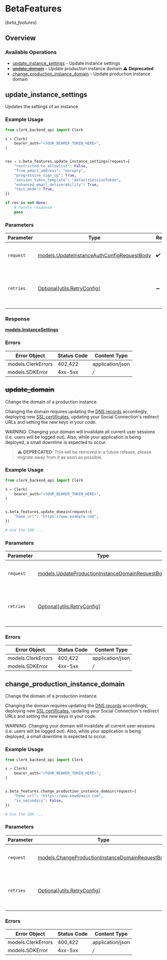 # BetaFeatures
(*beta_features*)

## Overview

### Available Operations

* [update_instance_settings](#update_instance_settings) - Update instance settings
* [~~update_domain~~](#update_domain) - Update production instance domain :warning: **Deprecated**
* [change_production_instance_domain](#change_production_instance_domain) - Update production instance domain

## update_instance_settings

Updates the settings of an instance

### Example Usage

```python
from clerk_backend_api import Clerk

s = Clerk(
    bearer_auth="<YOUR_BEARER_TOKEN_HERE>",
)


res = s.beta_features.update_instance_settings(request={
    "restricted_to_allowlist": False,
    "from_email_address": "noreply",
    "progressive_sign_up": True,
    "session_token_template": "defaultSessionToken",
    "enhanced_email_deliverability": True,
    "test_mode": True,
})

if res is not None:
    # handle response
    pass

```

### Parameters

| Parameter                                                                                         | Type                                                                                              | Required                                                                                          | Description                                                                                       |
| ------------------------------------------------------------------------------------------------- | ------------------------------------------------------------------------------------------------- | ------------------------------------------------------------------------------------------------- | ------------------------------------------------------------------------------------------------- |
| `request`                                                                                         | [models.UpdateInstanceAuthConfigRequestBody](../../models/updateinstanceauthconfigrequestbody.md) | :heavy_check_mark:                                                                                | The request object to use for the request.                                                        |
| `retries`                                                                                         | [Optional[utils.RetryConfig]](../../models/utils/retryconfig.md)                                  | :heavy_minus_sign:                                                                                | Configuration to override the default retry behavior of the client.                               |

### Response

**[models.InstanceSettings](../../models/instancesettings.md)**

### Errors

| Error Object       | Status Code        | Content Type       |
| ------------------ | ------------------ | ------------------ |
| models.ClerkErrors | 402,422            | application/json   |
| models.SDKError    | 4xx-5xx            | */*                |


## ~~update_domain~~

Change the domain of a production instance.

Changing the domain requires updating the [DNS records](https://clerk.com/docs/deployments/overview#dns-records) accordingly, deploying new [SSL certificates](https://clerk.com/docs/deployments/overview#deploy), updating your Social Connection's redirect URLs and setting the new keys in your code.

WARNING: Changing your domain will invalidate all current user sessions (i.e. users will be logged out). Also, while your application is being deployed, a small downtime is expected to occur.

> :warning: **DEPRECATED**: This will be removed in a future release, please migrate away from it as soon as possible.

### Example Usage

```python
from clerk_backend_api import Clerk

s = Clerk(
    bearer_auth="<YOUR_BEARER_TOKEN_HERE>",
)


s.beta_features.update_domain(request={
    "home_url": "https://www.example.com",
})

# Use the SDK ...

```

### Parameters

| Parameter                                                                                                     | Type                                                                                                          | Required                                                                                                      | Description                                                                                                   |
| ------------------------------------------------------------------------------------------------------------- | ------------------------------------------------------------------------------------------------------------- | ------------------------------------------------------------------------------------------------------------- | ------------------------------------------------------------------------------------------------------------- |
| `request`                                                                                                     | [models.UpdateProductionInstanceDomainRequestBody](../../models/updateproductioninstancedomainrequestbody.md) | :heavy_check_mark:                                                                                            | The request object to use for the request.                                                                    |
| `retries`                                                                                                     | [Optional[utils.RetryConfig]](../../models/utils/retryconfig.md)                                              | :heavy_minus_sign:                                                                                            | Configuration to override the default retry behavior of the client.                                           |

### Errors

| Error Object       | Status Code        | Content Type       |
| ------------------ | ------------------ | ------------------ |
| models.ClerkErrors | 400,422            | application/json   |
| models.SDKError    | 4xx-5xx            | */*                |


## change_production_instance_domain

Change the domain of a production instance.

Changing the domain requires updating the [DNS records](https://clerk.com/docs/deployments/overview#dns-records) accordingly, deploying new [SSL certificates](https://clerk.com/docs/deployments/overview#deploy), updating your Social Connection's redirect URLs and setting the new keys in your code.

WARNING: Changing your domain will invalidate all current user sessions (i.e. users will be logged out). Also, while your application is being deployed, a small downtime is expected to occur.

### Example Usage

```python
from clerk_backend_api import Clerk

s = Clerk(
    bearer_auth="<YOUR_BEARER_TOKEN_HERE>",
)


s.beta_features.change_production_instance_domain(request={
    "home_url": "https://www.newdomain.com",
    "is_secondary": False,
})

# Use the SDK ...

```

### Parameters

| Parameter                                                                                                     | Type                                                                                                          | Required                                                                                                      | Description                                                                                                   |
| ------------------------------------------------------------------------------------------------------------- | ------------------------------------------------------------------------------------------------------------- | ------------------------------------------------------------------------------------------------------------- | ------------------------------------------------------------------------------------------------------------- |
| `request`                                                                                                     | [models.ChangeProductionInstanceDomainRequestBody](../../models/changeproductioninstancedomainrequestbody.md) | :heavy_check_mark:                                                                                            | The request object to use for the request.                                                                    |
| `retries`                                                                                                     | [Optional[utils.RetryConfig]](../../models/utils/retryconfig.md)                                              | :heavy_minus_sign:                                                                                            | Configuration to override the default retry behavior of the client.                                           |

### Errors

| Error Object       | Status Code        | Content Type       |
| ------------------ | ------------------ | ------------------ |
| models.ClerkErrors | 400,422            | application/json   |
| models.SDKError    | 4xx-5xx            | */*                |
